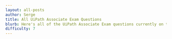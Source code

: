 ```yaml
---
layout: all-posts
author: Serge
title: All UiPath Associate Exam Questions
blurb: Here's all of the UiPath Associate Exam questions currently on the site
difficulty: 7
---
```

  